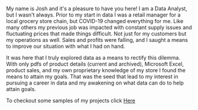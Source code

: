 My name is Josh and it's a pleasure to have you here! I am a Data Analyst, but I wasn't always. Prior to my start in data I was a retail manager for a local grocery store chain, but COVID-19 changed everything for me. Like many others my previous job was impacted with constant supply issues and fluctuating prices that made things difficult. Not just for my customers but my operations as well. Sales and profits were falling, and I saught a means to improve our situation with what I had on hand. 

It was here that I truly explored data as a means to rectify this dilemma. With only pdfs of product details (current and archived), Microsoft Excel, product sales, and my own proprietary knowledge of my store I found the means to attain my goals. That was the seed that lead to my interest in pursuing a career in data and my awakening on what data can do to help attain goals.

To checkout some samples of my projects click [Here](./samples.md)
